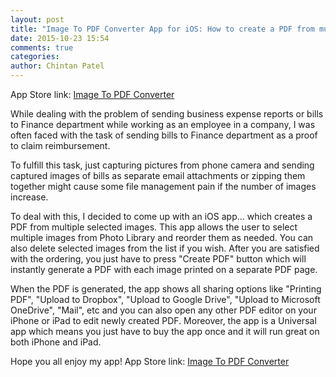 ```yaml
---
layout: post
title: "Image To PDF Converter App for iOS: How to create a PDF from multiple images on iPhone and iPad"
date: 2015-10-23 15:54
comments: true
categories: 
author: Chintan Patel
---
```


App Store link: [Image To PDF Converter](https://itunes.apple.com/app/image-to-pdf-converter-pro/id758170890?at=1l3uZR4&ct=pdfbp)

While dealing with the problem of sending business expense reports or bills to Finance department while working as an employee in a company, I was often faced with the task of sending bills to Finance department as a proof to claim reimbursement. 

To fulfill this task, just capturing pictures from phone camera and sending captured images of bills as separate email attachments or zipping them together might cause some file management pain if the number of images increase.


To deal with this, I decided to come up with an iOS app...<!-- more --> which creates a PDF from multiple selected images. This app allows the user to select multiple images from Photo Library and reorder them as needed. You can also delete selected images from the list if you wish. After you are satisfied with the ordering, you just have to press "Create PDF" button which will instantly generate a PDF with each image printed on a separate PDF page. 

 When the PDF is generated, the app shows all sharing options like "Printing PDF", "Upload to Dropbox", "Upload to Google Drive", "Upload to Microsoft OneDrive", "Mail", etc and you can also open any other PDF editor on your iPhone or iPad to edit newly created PDF. Moreover, the app is a Universal app which means you just have to buy the app once and it will run great on both iPhone and iPad.

 Hope you all enjoy my app! App Store link: [Image To PDF Converter](https://itunes.apple.com/app/image-to-pdf-converter-pro/id758170890?at=1l3uZR4&ct=pdfbp)